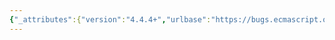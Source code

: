```yaml
---
{"_attributes":{"version":"4.4.4+","urlbase":"https://bugs.ecmascript.org/","maintainer":"dherman@mozilla.com"},"bug":{"bug_id":4165,"creation_ts":"2015-03-16 23:40:00 -0700","short_desc":"Move Symbol.split, Symbol.match etc. into a sub-object of Symbol","delta_ts":"2015-03-17 13:28:00 -0700","product":"Draft for 6th Edition","component":"technical issue","version":"Rev 35: March 4, 2015 Release Candidate 2","rep_platform":"All","op_sys":"All","bug_status":"RESOLVED","resolution":"WONTFIX","priority":"Normal","bug_severity":"enhancement","everconfirmed":true,"reporter":{"uid":"leonarnott","name":"Leon Arnott"},"assigned_to":{"uid":"allen","name":"Allen Wirfs-Brock"},"long_desc":[{"commentid":13787,"comment_count":0,"who":{"uid":"leonarnott","name":"Leon Arnott"},"bug_when":"2015-03-16 23:40:41 -0700","thetext":"Probably not worth posting this in March 2015, but w/e. \n\nIn short: this is solely a built-in name quibble. I think the RegExp double-dispatch symbol names are too esoteric to be put directly into, and thus pollute, the Symbol static property namespace. I think they need to be ensconced in a separate sub-object inside Symbol which better hints at their meaning and purpose to end-users.\n\nPrimary suggestion:\n\nSymbol.RegExp = {} (a bare object, similar to the deferred Reflect.Realm)\n\nSymbol.split -> Symbol.RegExp.split\nSymbol.search -> Symbol.RegExp.search\nSymbol.replace -> Symbol.RegExp.replace\nSymbol.match -> Symbol.RegExp.match\n\nAlternative (which moves them off Symbol altogether):\n\nSymbol.split -> RegExp.Symbol.split\nSymbol.search -> RegExp.Symbol.search\nSymbol.replace -> RegExp.Symbol.replace\nSymbol.match -> RegExp.Symbol.match\n\nFull justification: https://esdiscuss.org/topic/does-symbol-split-symbol-search-etc-have-to-be-in-the-symbol-namespace.\n\nThanks for reading anyway."},{"commentid":13797,"comment_count":1,"who":{"uid":"allen","name":"Allen Wirfs-Brock"},"bug_when":"2015-03-17 13:28:00 -0700","thetext":"It's to late for this sort of change.\n\nThe thread shows that there are multiple options on a \"better\" naming or placement of this properties and there is no time available to to discuss alternatives."}]}}
---
```

